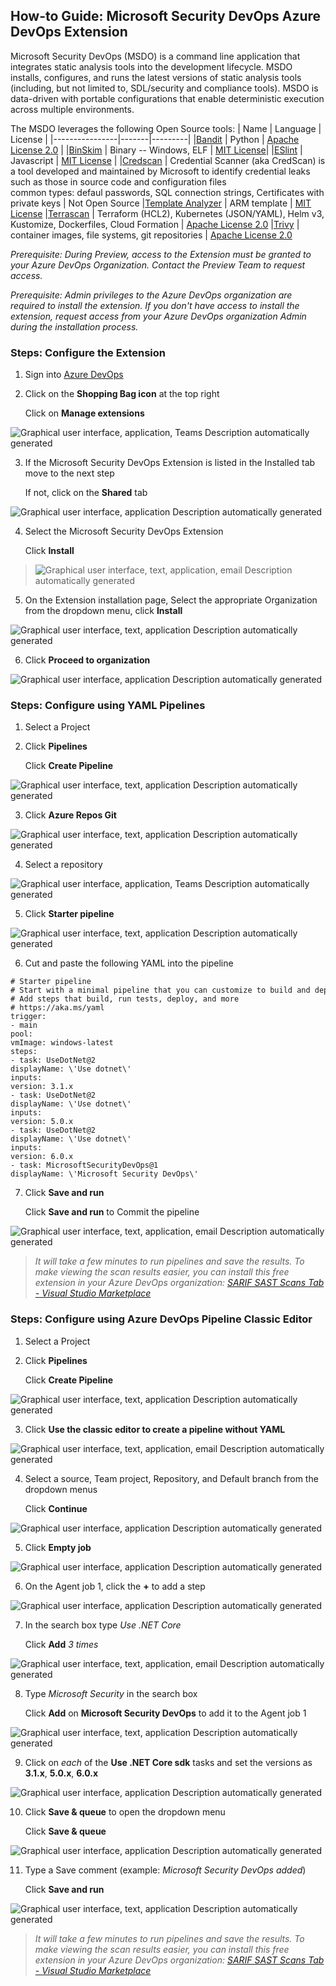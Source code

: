 ## How-to Guide: Microsoft Security DevOps Azure DevOps Extension

Microsoft Security DevOps (MSDO) is a command line application that integrates static analysis tools into the development lifecycle. MSDO installs, configures, and runs the latest versions of static analysis tools (including, but not limited to, SDL/security and compliance tools). MSDO is data-driven with portable configurations that enable deterministic execution across multiple environments.

The MSDO leverages the following Open Source tools:
|  Name  |  Language   |  License  |
|----------------|-------|---------|
|[Bandit](https://github.com/PyCQA/bandit) | Python  | [Apache License 2.0](https://github.com/PyCQA/bandit/blob/master/LICENSE) |
|[BinSkim](https://github.com/Microsoft/binskim) | Binary -- Windows, ELF  | [MIT License](https://github.com/microsoft/binskim/blob/main/LICENSE)|
|[ESlint](https://github.com/eslint/eslint)  |  Javascript |  [MIT License](https://github.com/eslint/eslint/blob/main/LICENSE)  |
|[Credscan](https://secdevtools.azurewebsites.net/helpcredscan.html)   |   Credential Scanner (aka CredScan) is a tool developed and maintained by Microsoft to identify credential leaks such as those in source code and configuration files <br> common types: defaul passwords, SQL connection strings, Certificates with private keys | Not Open Source
|[Template Analyzer](https://github.com/Azure/template-analyzer) |  ARM template | [MIT License](https://github.com/Azure/template-analyzer/blob/main/LICENSE.txt)
|[Terrascan](https://github.com/accurics/terrascan) | Terraform (HCL2), Kubernetes (JSON/YAML), Helm v3, Kustomize, Dockerfiles, Cloud Formation | [Apache License 2.0](https://github.com/accurics/terrascan/blob/master/LICENSE)
|[Trivy](https://github.com/aquasecurity/trivy) | container images, file systems, git repositories | [Apache License 2.0](https://github.com/aquasecurity/trivy/blob/main/LICENSE)


*Prerequisite: During Preview, access to the Extension must be granted to your Azure DevOps Organization. Contact the Preview Team to request access.*

*Prerequisite: Admin privileges to the Azure DevOps organization are required to install the extension. If you don\'t have access to install the extension, request access from your Azure DevOps organization Admin during the installation process.*

### Steps: Configure the Extension

1.  Sign into [Azure DevOps](https://dev.azure.com/)

2.  Click on the **Shopping Bag icon** at the top right

    Click on **Manage extensions**

![Graphical user interface, application, Teams Description automatically
generated](./media/msdo-azure-devops-extension/image039.png)

3.  If the Microsoft Security DevOps Extension is listed in the Installed tab move to the next step

    If not, click on the **Shared** tab

![Graphical user interface, application Description automatically
generated](./media/msdo-azure-devops-extension/image040.png)

4.  Select the Microsoft Security DevOps Extension

    Click **Install**

> ![Graphical user interface, text, application, email Description
> automatically
> generated](./media/msdo-azure-devops-extension/image041.png)

5.  On the Extension installation page, Select the appropriate Organization from the dropdown menu, click **Install**

![Graphical user interface, text, application Description automatically
generated](./media/msdo-azure-devops-extension/image042.png)

6.  Click **Proceed to organization**

![Graphical user interface, application Description automatically
generated](./media/msdo-azure-devops-extension/image043.png)

### Steps: Configure using YAML Pipelines

1.  Select a Project

2.  Click **Pipelines**

    Click **Create Pipeline**

![Graphical user interface, text, application Description automatically
generated](./media/msdo-azure-devops-extension/image044.png)

3.  Click **Azure Repos Git**

![Graphical user interface, text, application Description automatically
generated](./media/msdo-azure-devops-extension/image045.png)

4.  Select a repository

![Graphical user interface, application, Teams Description automatically
generated](./media/msdo-azure-devops-extension/image046.png)

5.  Click **Starter pipeline**

![Graphical user interface, text, application Description automatically
generated](./media/msdo-azure-devops-extension/image047.png)

6.  Cut and paste the following YAML into the pipeline

```
# Starter pipeline
# Start with a minimal pipeline that you can customize to build and deploy your code.
# Add steps that build, run tests, deploy, and more
# https://aka.ms/yaml
trigger:
- main
pool:
vmImage: windows-latest
steps:
- task: UseDotNet@2
displayName: \'Use dotnet\'
inputs:
version: 3.1.x
- task: UseDotNet@2
displayName: \'Use dotnet\'
inputs:
version: 5.0.x
- task: UseDotNet@2
displayName: \'Use dotnet\'
inputs:
version: 6.0.x
- task: MicrosoftSecurityDevOps@1
displayName: \'Microsoft Security DevOps\'
```

7.  Click **Save and run**

    Click **Save and run** to Commit the pipeline

![Graphical user interface, text, application, email Description
automatically generated](./media/msdo-azure-devops-extension/image048.png)

>*It will take a few minutes to run pipelines and save the results. To make viewing the scan results easier, you can install this free extension in your Azure DevOps organization: [SARIF SAST Scans Tab - Visual Studio Marketplace](https://marketplace.visualstudio.com/items?itemName=sariftools.scans)*

### Steps: Configure using Azure DevOps Pipeline Classic Editor

1.  Select a Project

2.  Click **Pipelines**

    Click **Create Pipeline**

![Graphical user interface, text, application Description automatically
generated](./media/msdo-azure-devops-extension/image049.png)

3.  Click **Use the classic editor to create a pipeline without YAML**

![Graphical user interface, text, application, email Description
automatically generated](./media/msdo-azure-devops-extension/image050.png)

4.  Select a source, Team project, Repository, and Default branch from the dropdown menus

    Click **Continue**

![Graphical user interface, application Description automatically
generated](./media/msdo-azure-devops-extension/image051.png)

5.  Click **Empty job**

![Graphical user interface, application Description automatically
generated](./media/msdo-azure-devops-extension/image052.png)

6.  On the Agent job 1, click the **+** to add a step

![Graphical user interface, application Description automatically
generated](./media/msdo-azure-devops-extension/image053.png)

7.  In the search box type *Use .NET Core*

    Click **Add** *3 times*

![Graphical user interface, text, application, email Description
automatically generated](./media/msdo-azure-devops-extension/image054.png)

8.  Type *Microsoft Security* in the search box

    Click **Add** on **Microsoft Security DevOps** to add it to the Agent job 1

![Graphical user interface, text, application Description automatically
generated](./media/msdo-azure-devops-extension/image055.png)

9.  Click on *each* of the **Use .NET Core sdk** tasks and set the     versions as **3.1.x**, **5.0.x**, **6.0.x**

![Graphical user interface, application Description automatically
generated](./media/msdo-azure-devops-extension/image056.png)

10. Click **Save & queue** to open the dropdown menu

    Click **Save & queue**

![Graphical user interface, application Description automatically
generated](./media/msdo-azure-devops-extension/image057.png)

11. Type a Save comment (example: *Microsoft Security DevOps added*)

    Click **Save and run**

![Graphical user interface, text, application Description automatically
generated](./media/msdo-azure-devops-extension/image058.png)

>*It will take a few minutes to run pipelines and save the results. To make viewing the scan results easier, you can install this free extension in your Azure DevOps organization: [SARIF SAST Scans Tab - Visual Studio Marketplace](https://marketplace.visualstudio.com/items?itemName=sariftools.scans)*
